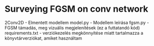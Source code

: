 # Surveying FGSM on conv network

2Conv2D - Elmentett modellem
model.py - Modellem leírása
fgsm.py - FGSM támadás, meg vizuális megjelenítések (ez a futtatandó kód)
requirements.txt - verziókezelés megkönnyítése miatt tartalmazza a könyvtárverziókat, amiket használtam
